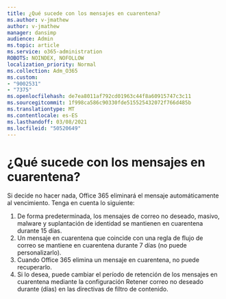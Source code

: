 ```yaml
---
title: ¿Qué sucede con los mensajes en cuarentena?
ms.author: v-jmathew
author: v-jmathew
manager: dansimp
audience: Admin
ms.topic: article
ms.service: o365-administration
ROBOTS: NOINDEX, NOFOLLOW
localization_priority: Normal
ms.collection: Adm_O365
ms.custom:
- "9002531"
- "7375"
ms.openlocfilehash: de7ea8011af792cd01963c44f8a60915747c3c11
ms.sourcegitcommit: 1f998ca586c90330fde515525432072f766d485b
ms.translationtype: MT
ms.contentlocale: es-ES
ms.lasthandoff: 03/08/2021
ms.locfileid: "50520649"
---
```

# <a name="what-happens-to-quarantined-messages"></a>¿Qué sucede con los mensajes en cuarentena?

Si decide no hacer nada, Office 365 eliminará el mensaje automáticamente al vencimiento. Tenga en cuenta lo siguiente:

1. De forma predeterminada, los mensajes de correo no deseado, masivo, malware y suplantación de identidad se mantienen en cuarentena durante 15 días.
2. Un mensaje en cuarentena que coincide con una regla de flujo de correo se mantiene en cuarentena durante 7 días (no puede personalizarlo).
3. Cuando Office 365 elimina un mensaje en cuarentena, no puede recuperarlo.
4. Si lo desea, puede cambiar el período de retención de los mensajes en cuarentena mediante la configuración Retener correo no deseado durante (días) en las directivas de filtro de contenido.
